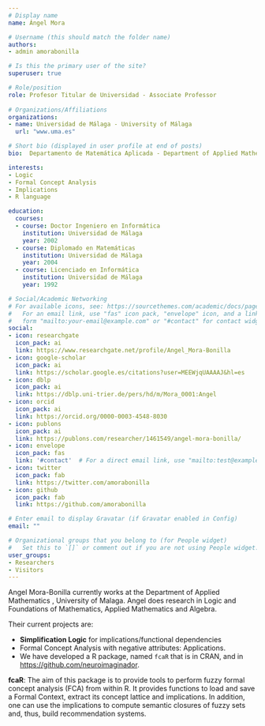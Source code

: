 ```yaml
---
# Display name
name: Ángel Mora

# Username (this should match the folder name)
authors:
- admin amorabonilla

# Is this the primary user of the site?
superuser: true

# Role/position
role: Profesor Titular de Universidad - Associate Professor
 
# Organizations/Affiliations
organizations:
- name: Universidad de Málaga - University of Málaga
  url: "www.uma.es"

# Short bio (displayed in user profile at end of posts)
bio:  Departamento de Matemática Aplicada - Department of Applied Mathematics

interests:
- Logic
- Formal Concept Analysis
- Implications
- R language

education:
  courses:
  - course: Doctor Ingeniero en Informática
    institution: Universidad de Málaga
    year: 2002
  - course: Diplomado en Matemáticas
    institution: Universidad de Málaga
    year: 2004
  - course: Licenciado en Informática
    institution: Universidad de Málaga
    year: 1992

# Social/Academic Networking
# For available icons, see: https://sourcethemes.com/academic/docs/page-builder/#icons
#   For an email link, use "fas" icon pack, "envelope" icon, and a link in the
#   form "mailto:your-email@example.com" or "#contact" for contact widget.
social:
- icon: researchgate
  icon_pack: ai
  link: https://www.researchgate.net/profile/Angel_Mora-Bonilla
- icon: google-scholar
  icon_pack: ai
  link: https://scholar.google.es/citations?user=MEEWjqUAAAAJ&hl=es
- icon: dblp
  icon_pack: ai
  link: https://dblp.uni-trier.de/pers/hd/m/Mora_0001:Angel
- icon: orcid
  icon_pack: ai
  link: https://orcid.org/0000-0003-4548-8030
- icon: publons
  icon_pack: ai
  link: https://publons.com/researcher/1461549/angel-mora-bonilla/
- icon: envelope
  icon_pack: fas
  link: '#contact'  # For a direct email link, use "mailto:test@example.org".
- icon: twitter
  icon_pack: fab
  link: https://twitter.com/amorabonilla
- icon: github
  icon_pack: fab
  link: https://github.com/amorabonilla

# Enter email to display Gravatar (if Gravatar enabled in Config)
email: ""

# Organizational groups that you belong to (for People widget)
#   Set this to `[]` or comment out if you are not using People widget.
user_groups:
- Researchers
- Visitors
---
```


Angel Mora-Bonilla currently works at the Department of Applied Mathematics , University of Malaga. Angel does research in Logic and Foundations of Mathematics, Applied Mathematics and Algebra. 

Their current projects are: 

- **Simplification Logic** for implications/functional dependencies
- Formal Concept Analysis with negative attributes: Applications.
- We have developed a R package, named ``fcaR`` that is in CRAN, and in https://github.com/neuroimaginador. 

**fcaR**: The aim of this package is to provide tools to perform fuzzy formal concept analysis (FCA) from within R. It provides functions to load and save a Formal Context, extract its concept lattice and implications. In addition, one can use the implications to compute semantic closures of fuzzy sets and, thus, build recommendation systems.


